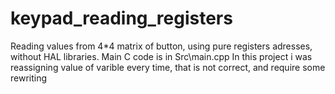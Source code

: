 # keypad_reading_registers
Reading values from 4*4 matrix of button, using pure registers adresses, without HAL libraries. 
Main C code is in Src\main.cpp
In this project i was reassigning value of varible every time, that is not correct, and require some rewriting
